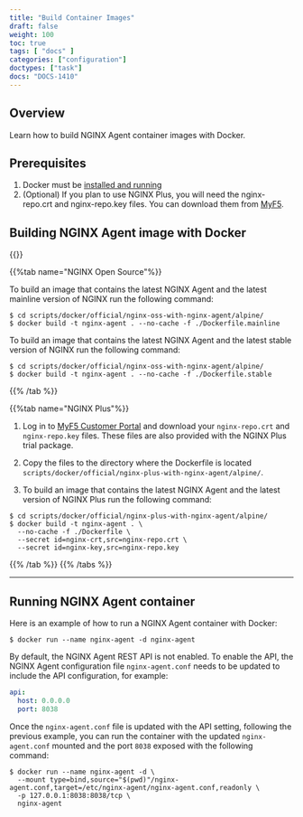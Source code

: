 ```yaml
---
title: "Build Container Images"
draft: false
weight: 100
toc: true
tags: [ "docs" ]
categories: ["configuration"]
doctypes: ["task"]
docs: "DOCS-1410"
---
```


## Overview

Learn how to build NGINX Agent container images with Docker.

## Prerequisites
1. Docker must be [installed and running](https://docs.docker.com/engine/install/)
1. (Optional) If you plan to use NGINX Plus, you will need the nginx-repo.crt and nginx-repo.key files. You can download them from [MyF5](https://my.f5.com).

## Building NGINX Agent image with Docker

{{<tabs name="build-image">}}

{{%tab name="NGINX Open Source"%}}

To build an image that contains the latest NGINX Agent and the latest mainline version of NGINX run the following command:

```shell
$ cd scripts/docker/official/nginx-oss-with-nginx-agent/alpine/
$ docker build -t nginx-agent . --no-cache -f ./Dockerfile.mainline
```

To build an image that contains the latest NGINX Agent and the latest stable version of NGINX run the following command:
```shell
$ cd scripts/docker/official/nginx-oss-with-nginx-agent/alpine/
$ docker build -t nginx-agent . --no-cache -f ./Dockerfile.stable
```
  
{{% /tab %}}
  
{{%tab name="NGINX Plus"%}}

1. Log in to [MyF5 Customer Portal](https://account.f5.com/myf5) and download your `nginx-repo.crt` and `nginx-repo.key` files. These files are also provided with the NGINX Plus trial package.

1. Copy the files to the directory where the Dockerfile is located `scripts/docker/official/nginx-plus-with-nginx-agent/alpine/`.

1. To build an image that contains the latest NGINX Agent and the latest version of NGINX Plus run the following command:

```shell
$ cd scripts/docker/official/nginx-plus-with-nginx-agent/alpine/
$ docker build -t nginx-agent . \
  --no-cache -f ./Dockerfile \
  --secret id=nginx-crt,src=nginx-repo.crt \
  --secret id=nginx-key,src=nginx-repo.key
```
{{% /tab %}}
{{% /tabs %}}

<hr>


## Running NGINX Agent container

Here is an example of how to run a NGINX Agent container with Docker:

```console
$ docker run --name nginx-agent -d nginx-agent
```

By default, the NGINX Agent REST API is not enabled. To enable the API, the NGINX Agent configuration file `nginx-agent.conf` needs to be updated to include the API configuration, for example:

```yaml
api:
  host: 0.0.0.0
  port: 8038
```

Once the `nginx-agent.conf` file is updated with the API setting, following the previous example, you can run the container with the updated `nginx-agent.conf` mounted and the port `8038` exposed with the following command:

```console
$ docker run --name nginx-agent -d \
  --mount type=bind,source="$(pwd)"/nginx-agent.conf,target=/etc/nginx-agent/nginx-agent.conf,readonly \
  -p 127.0.0.1:8038:8038/tcp \
  nginx-agent
```
